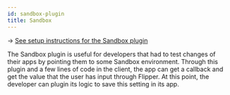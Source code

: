 ```yaml
---
id: sandbox-plugin
title: Sandbox
---
```


→ [See setup instructions for the Sandbox plugin](setup/sandbox-plugin.md)

The Sandbox plugin is useful for developers that had to test changes of their apps by pointing them to some Sandbox environment. Through this plugin and a few lines of code in the client,
the app can get a callback and get the value that the user has input through Flipper. At this point, the developer can plugin its logic to save this setting in its app.

